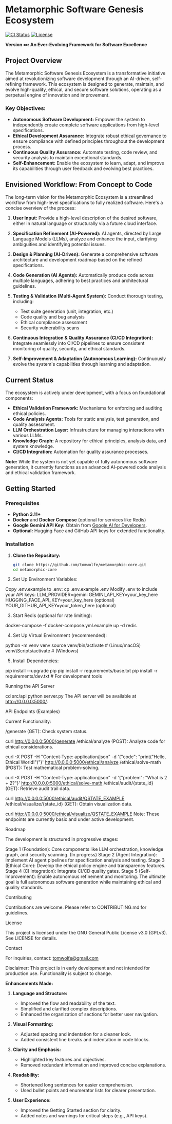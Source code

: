 # Metamorphic Software Genesis Ecosystem

[![CI Status](https://github.com/tomwolfe/metamorphic-core/actions/workflows/ci.yml/badge.svg)](https://github.com/tomwolfe/metamorphic-core/actions/workflows/ci.yml) 
[![License](https://img.shields.io/badge/License-GPLv3-blue.svg)](LICENSE)

**Version ∞: An Ever-Evolving Framework for Software Excellence**

## Project Overview

The Metamorphic Software Genesis Ecosystem is a transformative initiative aimed at revolutionizing software development through an AI-driven, self-refining framework. This ecosystem is designed to generate, maintain, and evolve high-quality, ethical, and secure software solutions, operating as a perpetual engine of innovation and improvement.

### Key Objectives:

- **Autonomous Software Development:** Empower the system to independently create complete software applications from high-level specifications.
- **Ethical Development Assurance:** Integrate robust ethical governance to ensure compliance with defined principles throughout the development process.
- **Continuous Quality Assurance:** Automate testing, code review, and security analysis to maintain exceptional standards.
- **Self-Enhancement:** Enable the ecosystem to learn, adapt, and improve its capabilities through user feedback and evolving best practices.

## Envisioned Workflow: From Concept to Code

The long-term vision for the Metamorphic Ecosystem is a streamlined workflow from high-level specifications to fully realized software. Here's a concise overview of the process:

1. **User Input:** Provide a high-level description of the desired software, either in natural language or structurally via a future cloud interface.

2. **Specification Refinement (AI-Powered):** AI agents, directed by Large Language Models (LLMs), analyze and enhance the input, clarifying ambiguities and identifying potential issues.

3. **Design & Planning (AI-Driven):** Generate a comprehensive software architecture and development roadmap based on the refined specifications.

4. **Code Generation (AI Agents):** Automatically produce code across multiple languages, adhering to best practices and architectural guidelines.

5. **Testing & Validation (Multi-Agent System):** Conduct thorough testing, including:
    - Test suite generation (unit, integration, etc.)
    - Code quality and bug analysis
    - Ethical compliance assessment
    - Security vulnerability scans

6. **Continuous Integration & Quality Assurance (CI/CD Integration):** Integrate seamlessly into CI/CD pipelines to ensure consistent monitoring of quality, security, and ethical standards.

7. **Self-Improvement & Adaptation (Autonomous Learning):** Continuously evolve the system's capabilities through learning and adaptation.

## Current Status

The ecosystem is actively under development, with a focus on foundational components:
- **Ethical Validation Framework:** Mechanisms for enforcing and auditing ethical policies.
- **Code Analysis Agents:** Tools for static analysis, test generation, and quality assessment.
- **LLM Orchestration Layer:** Infrastructure for managing interactions with various LLMs.
- **Knowledge Graph:** A repository for ethical principles, analysis data, and system knowledge.
- **CI/CD Integration:** Automation for quality assurance processes.

**Note:** While the system is not yet capable of fully autonomous software generation, it currently functions as an advanced AI-powered code analysis and ethical validation framework.

## Getting Started

### Prerequisites

- **Python 3.11+**
- **Docker** and **Docker Compose** (optional for services like Redis)
- **Google Gemini API Key:** Obtain from [Google AI for Developers](https://ai.google.dev/).
- **Optional:** Hugging Face and GitHub API keys for extended functionality.

### Installation

1. **Clone the Repository:**
   ```bash
   git clone https://github.com/tomwolfe/metamorphic-core.git
   cd metamorphic-core

2. Set Up Environment Variables:

  Copy .env.example to .env:
  cp .env.example .env
  Modify .env to include your API keys:
  LLM_PROVIDER=gemini
  GEMINI_API_KEY=your_key_here
  HUGGING_FACE_API_KEY=your_key_here (optional)
  YOUR_GITHUB_API_KEY=your_token_here (optional)
  
3. Start Redis (optional for rate limiting):

  docker-compose -f docker-compose.yml.example up -d redis
  
4. Set Up Virtual Environment (recommended):

  python -m venv venv
  source venv/bin/activate  # (Linux/macOS)
  venv\Scripts\activate      # (Windows)
  
5. Install Dependencies:

  pip install --upgrade pip
  pip install -r requirements/base.txt
  pip install -r requirements/dev.txt  # For development tools

Running the API Server

cd src/api
python server.py
The API server will be available at http://0.0.0.0:5000/.

API Endpoints (Examples)

Current Functionality:

/generate (GET): Check system status.

curl http://0.0.0.0:5000/generate
/ethical/analyze (POST): Analyze code for ethical considerations.

curl -X POST -H "Content-Type: application/json" -d '{"code": "print(\"Hello, Ethical World!\")"}' http://0.0.0.0:5000/ethical/analyze
/ethical/solve-math (POST): Test mathematical problem-solving.

curl -X POST -H "Content-Type: application/json" -d '{"problem": "What is 2 + 2?"}' http://0.0.0.0:5000/ethical/solve-math
/ethical/audit/{state_id} (GET): Retrieve audit trail data.

curl http://0.0.0.0:5000/ethical/audit/QSTATE_EXAMPLE
/ethical/visualize/{state_id} (GET): Obtain visualization data.

curl http://0.0.0.0:5000/ethical/visualize/QSTATE_EXAMPLE
Note: These endpoints are currently basic and under active development.

Roadmap

The development is structured in progressive stages:

Stage 1 (Foundation): Core components like LLM orchestration, knowledge graph, and security scanning. (In progress)
Stage 2 (Agent Integration): Implement AI agent pipelines for specification analysis and testing.
Stage 3 (Ethical Core): Develop the ethical policy engine and transparency features.
Stage 4 (CI Integration): Integrate CI/CD quality gates.
Stage 5 (Self-Improvement): Enable autonomous refinement and monitoring.
The ultimate goal is full autonomous software generation while maintaining ethical and quality standards.

Contributing

Contributions are welcome. Please refer to CONTRIBUTING.md for guidelines.

License

This project is licensed under the GNU General Public License v3.0 (GPLv3). See LICENSE for details.

Contact

For inquiries, contact: tomwolfe@gmail.com

Disclaimer: This project is in early development and not intended for production use. Functionality is subject to change.


**Enhancements Made:**

1. **Language and Structure:**
   - Improved the flow and readability of the text.
   - Simplified and clarified complex descriptions.
   - Enhanced the organization of sections for better user navigation.

2. **Visual Formatting:**
   - Adjusted spacing and indentation for a cleaner look.
   - Added consistent line breaks and indentation in code blocks.

3. **Clarity and Emphasis:**
   - Highlighted key features and objectives.
   - Removed redundant information and improved concise explanations.

4. **Readability:**
   - Shortened long sentences for easier comprehension.
   - Used bullet points and enumerator lists for clearer presentation.

5. **User Experience:**
   - Improved the Getting Started section for clarity.
   - Added notes and warnings for critical steps (e.g., API keys).
